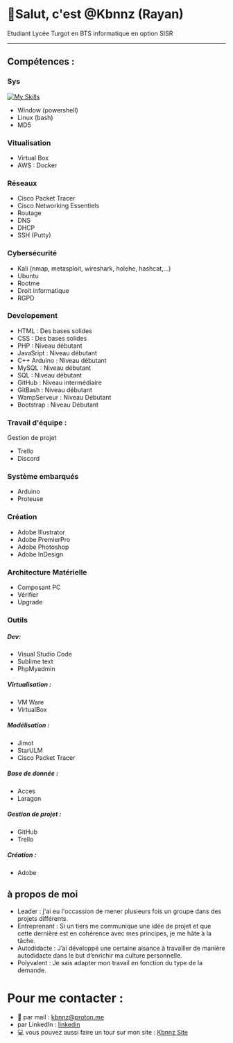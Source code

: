# 👋Salut, c'est @Kbnnz (Rayan)

Etudiant Lycée Turgot en BTS informatique en option SISR

<hr></hr>

## Compétences :
### Sys
[![My Skills](https://skillicons.dev/icons?i=powershell,bash)](https://skillicons.dev)
- Window (powershell)
- Linux (bash)
- MD5

### Vitualisation
- Virtual Box 
- AWS : Docker

### Réseaux
- Cisco Packet Tracer
- Cisco Networking Essentiels
- Routage
- DNS
- DHCP
- SSH (Putty)

### Cybersécurité
- Kali (nmap, metasploit, wireshark, holehe, hashcat,...)
- Ubuntu
- Rootme
- Droit informatique
- RGPD

### Developement
- HTML : Des bases solides
- CSS : Des bases solides
- PHP : Niveau débutant
- JavaSript : Niveau débutant
- C++ Arduino : Niveau débutant
- MySQL : Niveau débutant
- SQL : Niveau débutant
- GitHub : Niveau intermédiaire
- GitBash : Niveau débutant
- WampServeur : Niveau Débutant
- Bootstrap : Niveau Débutant

### Travail d'équipe :
Gestion de projet
- Trello
- Discord

### Système embarqués
- Arduino
- Proteuse

### Création
- Adobe Illustrator
- Adobe PremierPro
- Adobe Photoshop
- Adobe InDesign

### Architecture Matérielle
- Composant PC
- Vérifier
- Upgrade

### Outils

##### Dev:
- Visual Studio Code
- Sublime text
- PhpMyadmin

##### Virtualisation :
- VM Ware
- VirtualBox

##### Modélisation :
- Jimot
- StarULM
- Cisco Packet Tracer

##### Base de donnée : 
- Acces
- Laragon

##### Gestion de projet :
- GitHub
- Trello

##### Création :
- Adobe

## à propos de moi
- Leader : j'ai eu l'occassion de mener plusieurs fois un groupe dans des projets différents.
- Entreprenant : Si un tiers me communique une idée de projet et que cette dernière est en cohérence avec mes principes, je me hâte à la tâche.
- Autodidacte : J’ai développé une certaine aisance à travailler de manière autodidacte dans le but d’enrichir ma culture personnelle.
- Polyvalent : Je sais adapter mon travail en fonction du type de la demande.

# Pour me contacter : 
- 📩 par mail : kbnnz@proton.me
- par LinkedIn : [linkedin](https://www.linkedin.com/in/rayannn/)
- 💻 vous pouvez aussi faire un tour sur mon site : [Kbnnz Site](https://kbnnz6.wixsite.com/kbnnz)
